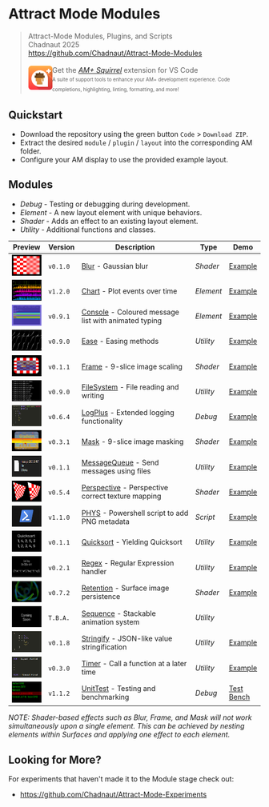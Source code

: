 # Attract Mode Modules

> Attract-Mode Modules, Plugins, and Scripts<br>
> Chadnaut 2025<br>
> https://github.com/Chadnaut/Attract-Mode-Modules<br>
><br>
>[<img src="https://github.com/Chadnaut/Attract-Mode-Plus-Squirrel/blob/master/assets/images/banner.png?raw=true" width="48" align="left">][extension]
Get the [*AM+ Squirrel*][extension] extension for VS Code
<br><sup><sub>A suite of support tools to enhance your AM+ development experience. Code completions, highlighting, linting, formatting, and more!</sub></sup>

[extension]: https://marketplace.visualstudio.com/items?itemName=chadnaut.am-squirrel

## Quickstart

- Download the repository using the green button `Code` > `Download ZIP`.
- Extract the desired `module` / `plugin` / `layout` into the corresponding AM folder.
- Configure your AM display to use the provided example layout.

## Modules

- *Debug* - Testing or debugging during development.
- *Element* - A new layout element with unique behaviors.
- *Shader* - Adds an effect to an existing layout element.
- *Utility* - Additional functions and classes.

[Blur]: ./modules/blur/README.md
[Chart]: ./modules/chart/README.md
[Console]: ./modules/console/README.md
[Ease]: ./modules/ease/README.md
[FileSystem]: ./modules/fs/README.md
[Frame]: ./modules/frame/README.md
[LogPlus]: ./modules/logplus/README.md
[Mask]: ./modules/mask/README.md
[MessageQueue]: ./plugins/MessageQueue/README.md
[Perspective]: ./modules/perspective/README.md
[PHYS]: ./scripts/phys/phys.ps1
[Quicksort]: ./modules/quicksort/README.md
[Regex]: ./modules/regex/README.md
[Retention]: ./modules/retention/README.md
[Sequence]: ./modules/sequence/README.md
[Stringify]: ./modules/stringify/README.md
[Timer]: ./modules/timer/README.md
[UnitTest]: ./modules/unittest/README.md

|Preview|Version|Description|Type|Demo|
|-|-|-|-|-|
|[<img width="64" height="42" src="./modules/blur/example.png"/>][Blur]|`v0.1.0`|[Blur] - Gaussian blur|*Shader*|[Example](./layouts/Example.Blur/)|
|[<img width="64" height="42" src="./modules/chart/example.png"/>][Chart]|`v1.2.0`|[Chart] - Plot events over time|*Element*|[Example](./layouts/Example.Chart/)|
|[<img width="64" height="42" src="./modules/console/example.png"/>][Console]|`v0.9.1`|[Console] - Coloured message list with animated typing|*Element*|[Example](./layouts/Example.Console/)|
|[<img width="64" height="42" src="./modules/ease/example.png"/>][Ease]|`v0.9.0`|[Ease] - Easing methods|*Utility*|[Example](./layouts/Example.Ease/)|
|[<img width="64" height="42" src="./modules/frame/example.png"/>][Frame]|`v0.1.1`|[Frame] - 9-slice image scaling|*Shader*|[Example](./layouts/Example.Frame/)|
|[<img width="64" height="42" src="./modules/fs/example.png"/>][FileSystem]|`v0.9.0`|[FileSystem] - File reading and writing|*Utility*|[Example](./layouts/Example.FileSystem/)|
|[<img width="64" height="42" src="./modules/logplus/example.png"/>][LogPlus]|`v0.6.4`|[LogPlus] - Extended logging functionality|*Debug*|[Example](./layouts/Example.LogPlus/)|
|[<img width="64" height="42" src="./modules/mask/example.png"/>][Mask]|`v0.3.1`|[Mask] - 9-slice image masking|*Shader*|[Example](./layouts/Example.Mask/)|
|[<img width="64" height="42" src="./plugins/MessageQueue/example.png"/>][UnitTest]|`v0.1.1`|[MessageQueue] - Send messages using files|*Utility*|[Example](./plugins/MessageQueue/README.md#quickstart)|
|[<img width="64" height="42" src="./modules/perspective/example.png"/>][Perspective]|`v0.5.4`|[Perspective] - Perspective correct texture mapping|*Shader*|[Example](./layouts/Example.Perspective/)|
|[<img width="64" height="42" src="./scripts/example.png"/>][PHYS]|`v1.1.0`|[PHYS] - Powershell script to add PNG metadata|*Script*|[Example][PHYS]|
|[<img width="64" height="42" src="./modules/quicksort/example.png"/>][Quicksort]|`v0.1.1`|[Quicksort] - Yielding Quicksort|*Utility*|[Example](./layouts/Example.Quicksort/)|
|[<img width="64" height="42" src="./modules/regex/example.png"/>][Regex]|`v0.2.1`|[Regex] - Regular Expression handler|*Utility*|[Example](./layouts/Example.Regex/)|
|[<img width="64" height="42" src="./modules/retention/example.png"/>][Retention]|`v0.7.2`|[Retention] - Surface image persistence|*Shader*|[Example](./layouts/Example.Retention/)|
|[<img width="64" height="42" src="./modules/sequence/example.png"/>][UnitTest]|`T.B.A.`|[Sequence] - Stackable animation system|*Utility*||
|[<img width="64" height="42" src="./modules/stringify/example.png"/>][Stringify]|`v0.1.8`|[Stringify] - JSON-like value stringification|*Utility*|[Example](./layouts/Example.Stringify/)|
|[<img width="64" height="42" src="./modules/timer/example.png"/>][Timer]|`v0.3.0`|[Timer] - Call a function at a later time|*Utility*|[Example](./layouts/Example.Timer/)|
|[<img width="64" height="42" src="./modules/unittest/example.png"/>][UnitTest]|`v1.1.2`|[UnitTest] - Testing and benchmarking|*Debug*|[Test](./layouts/Example.UnitTest/)<br>[Bench](./layouts/Example.Benchmark/)|

*NOTE: Shader-based effects such as Blur, Frame, and Mask will not work simultaneously upon a single element. This can be achieved by nesting elements within Surfaces and applying one effect to each element.*

## Looking for More?

For experiments that haven't made it to the Module stage check out:

- https://github.com/Chadnaut/Attract-Mode-Experiments

